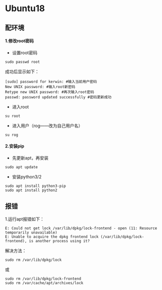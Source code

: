 # Ubuntu18

## 配环境

#### 1.修改root密码

- 设置root密码

```
sudo passwd root
```

成功后显示如下：

```
[sudo] password for kerwin: #输入当前用户密码
New UNIX password: #输入root新密码
Retype new UNIX password: #再次输入root密码
passwd: password updated successfully #密码更新成功
```

- 进入root

```
su root
```

- 进入用户（rog——改为自己用户名）

```
su rog
```



#### 2.安装pip

- 先更新apt，再安装

```
sudo apt update
```

- 安装python3/2

```
sudo apt install python3-pip
sudo apt install python2
```



## 报错

1.运行apt报错如下：

```
E: Could not get lock /var/lib/dpkg/lock-frontend - open (11: Resource temporarily unavailable)
E: Unable to acquire the dpkg frontend lock (/var/lib/dpkg/lock-frontend), is another process using it?
```

解决方法：

```
sudo rm /var/lib/dpkg/lock
```

或

```
sudo rm /var/lib/dpkg/lock-frontend
sudo rm /var/cache/apt/archives/lock
```

